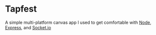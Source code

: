 # Tapfest #

A simple multi-platform canvas app I used to get comfortable with [Node](http://nodejs.org/), [Express](http://expressjs.com/), and [Socket.io](http://socket.io/)